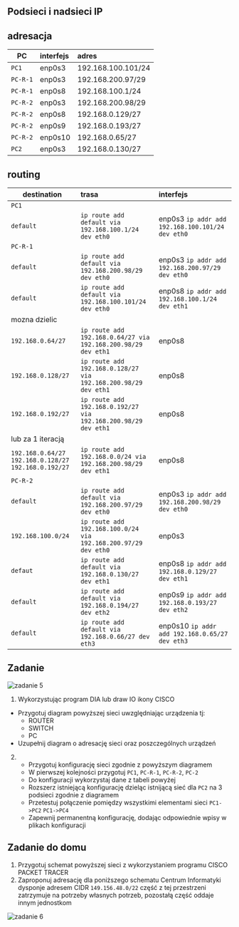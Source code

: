 Podsieci i nadsieci IP
----------------------

adresacja
-----------------------------------------------------
| PC     |  interfejs   | adres  |
| --------- |:-------------| :---------------| 
| ``PC1``   | enp0s3 | 192.168.100.101/24     |
| ``PC-R-1``| enp0s3 |  192.168.200.97/29   |
| ``PC-R-1``| enp0s8 | 192.168.100.1/24    |
| ``PC-R-2``| enp0s3 | 192.168.200.98/29      |
| ``PC-R-2``| enp0s8  | 192.168.0.129/27     |
| ``PC-R-2``| enp0s9  | 192.168.0.193/27    |
| ``PC-R-2``| enp0s10 | 192.168.0.65/27     |
| ``PC2``   | enp0s3  | 192.168.0.130/27   |

routing
-------

| destination | trasa | interfejs  |
| --------- |:-------------| :---------------| 
| ``PC1``     |  | |
| ``default`` | ``ip route add default via 192.168.100.1/24 dev eth0`` | enp0s3 ``ip addr add 192.168.100.101/24 dev eth0`` |
| ``PC-R-1``  |  |        |
| ``default`` | ``ip route add default via 192.168.200.98/29 dev eth0``  | enp0s3 ``ip addr add 192.168.200.97/29 dev eth0`` |
| ``default`` | ``ip route add default via 192.168.100.101/24 dev eth0``  | enp0s8 ``ip addr add 192.168.100.1/24 dev eth1`` |
| mozna dzielic   |  |  |
| ``192.168.0.64/27``  | ``ip route add 192.168.0.64/27 via 192.168.200.98/29 dev eth1``  | enp0s8  |
| ``192.168.0.128/27`` | ``ip route add 192.168.0.128/27 via 192.168.200.98/29 dev eth1`` | enp0s8 |
| ``192.168.0.192/27`` | ``ip route add 192.168.0.192/27 via 192.168.200.98/29 dev eth1``  | enp0s8 |
| lub za 1 iteracją   |  |  |
| ``192.168.0.64/27`` ``192.168.0.128/27`` ``192.168.0.192/27``   | ``ip route add 192.168.0.0/24 via 192.168.200.98/29 dev eth1``  | enp0s8|
| ``PC-R-2``  |  |        |
| ``default`` | ``ip route add default via 192.168.200.97/29 dev eth0``  | enp0s3 ``ip addr add 192.168.200.98/29 dev eth0`` |
| ``192.168.100.0/24`` | ``ip route add 192.168.100.0/24 via 192.168.200.97/29 dev eth0``  | enp0s3 |
| ``defaut``  | ``ip route add default via 192.168.0.130/27 dev eth1``  | enp0s8 ``ip addr add 192.168.0.129/27 dev eth1`` |
| ``default`` | ``ip route add default via 192.168.0.194/27 dev eth2``  | enp0s9 ``ip addr add 192.168.0.193/27 dev eth2`` |
| ``default`` | ``ip route add default via 192.168.0.66/27 dev eth3``  | enp0s10 ``ip addr add 192.168.0.65/27 dev eth3`` |


Zadanie
------------

![zadanie 5](over_network.svg)

1. Wykorzystując program DIA lub draw IO ikony CISCO
  * Przygotuj diagram powyższej sieci uwzględniając urządzenia tj:
    * ROUTER
    * SWITCH
    * PC
  * Uzupełnij diagram o adresację sieci oraz poszczególnych urządzeń
  
2.
   * Przygotuj konfigurację sieci zgodnie z powyższym diagramem
   * W pierwszej kolejności przygotuj ``PC1``, ``PC-R-1``, ``PC-R-2``, ``PC-2``
   * Do konfiguracji wykorzystaj dane z tabeli powyżej
   * Rozszerz istniejącą konfigurację dzieląc istnijącą sieć dla ``PC2`` na 3 podsieci zgodnie z diagramem
   * Przetestuj połączenie pomiędzy wszystkimi elementami sieci ``PC1->PC2`` ``PC1->PC4``
   * Zapewnij permanentną konfigurację, dodając odpowiednie wpisy w plikach konfiguracji


Zadanie do domu
---------------
1. Przygotuj schemat powyższej sieci z wykorzystaniem programu CISCO PACKET TRACER
2. Zaproponuj adresację dla poniższego schematu
   Centrum Informatyki dysponje adresem CIDR ``149.156.48.0/22`` część z tej przestrzeni zatrzymuje na potrzeby własnych potrzeb, pozostałą część oddaje innym jednostkom

  ![zadanie 6](campus-network.svg)
